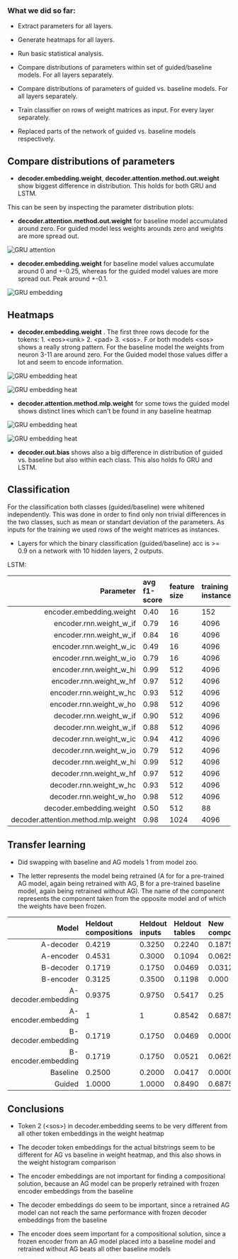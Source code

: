 ### What we did so far:

- Extract parameters for all layers.

- Generate heatmaps for all layers.

- Run basic statistical analysis.

- Compare distributions of parameters within set of guided/baseline models. For all layers separately.

- Compare distributions of parameters of guided vs. baseline models. For all layers separately.

- Train classifier on rows of weight matrices as input. For every layer separately.

- Replaced parts of the network of guided vs. baseline models respectively.

 


Compare distributions of parameters
-

- **decoder.embedding.weight**, **decoder.attention.method.out.weight** show biggest difference in distribution. This holds for both GRU and LSTM.

This can be seen by inspecting the parameter distribution plots:

- **decoder.attention.method.out.weight** for baseline model accumulated around zero. For guided model less weights arounds zero and weights are more spread out.

![GRU attention](images/distribution/hist\_Baseline\_GRU\_decoder.attention.method.out.weight.png)

- **decoder.embedding.weight** for baseline model values accumulate around 0 and +-0.25, whereas for the guided model values are more spread out. Peak around +-0.1.

![GRU embedding](images/distribution/hist\_Baseline\_GRU\_decoder.embedding.weight.png)

Heatmaps
-

- **decoder.embedding.weight** . The first three rows decode for the tokens: 1. \<eos\>\<unk\> 2. \<pad\> 3. \<sos\>. F.or both models \<sos\> shows a really strong pattern. For the baseline model the weights from neuron 3-11 are around zero. For the Guided model those values differ a lot and seem to encode information.

![GRU embedding heat](images/heatmap/Guided\_GRU\_3\_decoder.embedding.weight.png)

![GRU embedding heat](images/heatmap/Baseline\_GRU\_3\_decoder.embedding.weight.png)



- **decoder.attention.method.mlp.weight** for some tows the guided model shows distinct lines which can't be found in any baseline heatmap

![GRU embedding heat](images/heatmap/Guided\_LSTM\_4\_decoder.attention.method.mlp.weight.png)


![GRU embedding heat](images/heatmap/Baseline\_LSTM\_4\_decoder.attention.method.mlp.weight.png)


- **decoder.out.bias** shows also a big difference in distribution of guided vs. baseline but also within each class. This also holds fo GRU and LSTM.



Classification
-

For the classification both classes (guided/baseline) were whitened independently. This was done in order to find only non trivial differences in the two classes, such as mean or standart deviation of the parameters. As inputs for the training we used rows of the weight matrices as instances.

- Layers for which the binary classification (guided/baseline) acc is \>= 0.9 on a network with 10 hidden layers, 2 outputs.

LSTM:




| Parameter | avg f1-score | feature size | training instances|
| ---:|:----------------- |:---------------- |:------------------------ | 
|encoder.embedding.weight |0.40 | 16 | 152 | 
| encoder.rnn.weight\_w\_if | 0.79 | 16 | 4096 | 
| encoder.rnn.weight\_w\_if | 0.84 | 16 |4096 |  
| encoder.rnn.weight\_w\_ic | 0.49 | 16 |4096 |  
|encoder.rnn.weight\_w\_io | 0.79 | 16 |4096 |  
|encoder.rnn.weight\_w\_hi | 0.99| 512 |4096 |  
|encoder.rnn.weight\_w\_hf | 0.97| 512 |4096 |  
|encoder.rnn.weight\_w\_hc | 0.93| 512 |4096 |  
|encoder.rnn.weight\_w\_ho | 0.98| 512 |4096 |  
| decoder.rnn.weight\_w\_if | 0.90 | 512 | 4096 | 
| decoder.rnn.weight\_w\_if | 0.88 | 512 |4096 |  
| decoder.rnn.weight\_w\_ic | 0.94 | 412 |4096 |  
|decoder.rnn.weight\_w\_io | 0.79 | 512 |4096 |  
|decoder.rnn.weight\_w\_hi | 0.99| 512 |4096 |  
|decoder.rnn.weight\_w\_hf | 0.97| 512 |4096 |  
|decoder.rnn.weight\_w\_hc | 0.93| 512 |4096 |  
|decoder.rnn.weight\_w\_ho | 0.98| 512 |4096 |  
|decoder.embedding.weight | 0.50 |512 |88 | 
|decoder.attention.method.mlp.weight | 0.98 | 1024 | 4096 |  






Transfer learning
-


- Did swapping with baseline and AG models 1 from model zoo.

- The letter represents the model being retrained (A for for a pre-trained AG model, again being retrained with AG, B for a pre-trained baseline model, again being retrained without AG). The name of the component represents the component taken from the opposite model and of which the weights have been frozen.




| Model | Heldout compositions | Heldout inputs | Heldout tables | New compositions |
| ---:| :------------------- |:-------------- |:-------------- |:---------------- |
|  A-decoder| 0.4219 | 0.3250 | 0.2240 | 0.1875 |
| A-encoder | 0.4531 | 0.3000 | 0.1094 | 0.0625 |
| B-decoder | 0.1719 | 0.1750 | 0.0469 | 0.0312 |
| B-encoder | 0.3125 | 0.3500 | 0.1198 | 0.000 |
|A-decoder.embedding | 0.9375 | 0.9750 | 0.5417 | 0.25|
|A-encoder.embedding | 1 | 1 | 0.8542 | 0.6875|
| B-decoder.embedding |0.1719|0.1750|0.0469|0.0000 |
| B-encoder.embedding | 	0.1719	| 0.1750 | 0.0521 | 0.0625 |
| Baseline | 0.2500 |	0.2000	| 0.0417 |	0.0000|
| Guided | 1.0000|1.0000 |	0.8490|	0.6875|


Conclusions
-

- Token 2 (\<sos\>) in decoder.embedding seems to be very different from all other token embeddings in the weight heatmap

- The decoder token embeddings for the actual bitstrings seem to be different for AG vs baseline in weight heatmap, and this also shows in the weight histogram comparison 

- The encoder embeddings are not important for finding a compositional solution, because an AG model can be properly retrained with frozen encoder embeddings from the baseline

- The decoder embeddings do seem to be important, since a retrained AG model can not reach the same performance with frozen decoder embeddings from the baseline 

- The encoder does seem important for a compositional solution, since a frozen encoder from an AG model placed into a baseline model and retrained without AG beats all other baseline models




